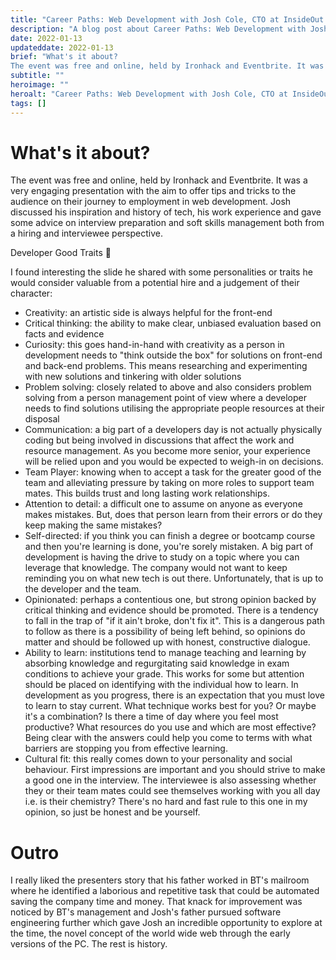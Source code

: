 ```yaml
---
title: "Career Paths: Web Development with Josh Cole, CTO at InsideOut (17:00 - 18:00 | 13/01/2022)"
description: "A blog post about Career Paths: Web Development with Josh Cole, CTO at InsideOut (17:00 - 18:00 | 13/01/2022)"
date: 2022-01-13
updateddate: 2022-01-13
brief: "What's it about?
The event was free and online, held by Ironhack and Eventbrite. It was a very engaging presentation with the aim to offer tips and tricks to the audience on their journey to employment in web development. Josh discussed his inspirati..."
subtitle: ""
heroimage: ""
heroalt: "Career Paths: Web Development with Josh Cole, CTO at InsideOut (17:00 - 18:00 | 13/01/2022)"
tags: []
---
```


# What's it about?
The event was free and online, held by Ironhack and Eventbrite. It was a very engaging presentation with the aim to offer tips and tricks to the audience on their journey to employment in web development. Josh discussed his inspiration and history of tech, his work experience and gave some advice on interview preparation and soft skills management both from a hiring and interviewee perspective. 

Developer Good Traits 🧬

I found interesting the slide he shared with some personalities or traits he would consider valuable from a potential hire and a judgement of their character:

- Creativity: an artistic side is always helpful for the front-end
- Critical thinking: the ability to make clear, unbiased evaluation based on facts and evidence
- Curiosity: this goes hand-in-hand with creativity as a person in development needs to "think outside the box" for solutions on front-end and back-end problems. This means researching and experimenting with new solutions and tinkering with older solutions
- Problem solving: closely related to above and also considers problem solving from a person management point of view where a developer needs to find solutions utilising the appropriate people resources at their disposal
- Communication: a big part of a developers day is not actually physically coding but being involved in discussions that affect the work and resource management. As you become more senior, your experience will be relied upon and you would be expected to weigh-in on decisions.
- Team Player: knowing when to accept a task for the greater good of the team and alleviating pressure by taking on more roles to support team mates. This builds trust and long lasting work relationships.
- Attention to detail: a difficult one to assume on anyone as everyone makes mistakes. But, does that person learn from their errors or do they keep making the same mistakes?
- Self-directed: if you think you can finish a degree or bootcamp course and then you're learning is done, you're sorely mistaken. A big part of development is having the drive to study on a topic where you can leverage that knowledge. The company would not want to keep reminding you on what new tech is out there. Unfortunately, that is up to the developer and the team.
- Opinionated: perhaps a contentious one, but strong opinion backed by critical thinking and evidence should be promoted. There is a tendency to fall in the trap of "if it ain't broke, don't fix it". This is a dangerous path to follow as there is a possibility of being left behind, so opinions do matter and should be followed up with honest, constructive dialogue.
- Ability to learn: institutions tend to manage teaching and learning by absorbing knowledge and regurgitating said knowledge in exam conditions to achieve your grade. This works for some but attention should be placed on identifying with the individual how to learn. In development as you progress, there is an expectation that you must love to learn to stay current. What technique works best for you? Or maybe it's a combination? Is there a time of day where you feel most productive? What resources do you use and which are most effective? Being clear with the answers could help you come to terms with what barriers are stopping you from effective learning.
- Cultural fit: this really comes down to your personality and social behaviour. First impressions are important and you should strive to make a good one in the interview. The interviewee is also assessing whether they or their team mates could see themselves working with you all day i.e. is their chemistry? There's no hard and fast rule to this one in my opinion, so just be honest and be yourself.

# Outro 
I really liked the presenters story that his father worked in BT's mailroom where he identified a laborious and repetitive task that could be automated saving the company time and money. That knack for improvement was noticed by BT's management and Josh's father pursued software engineering further which gave Josh an incredible opportunity to explore at the time, the novel concept of the world wide web through the early versions of the PC. The rest is history.